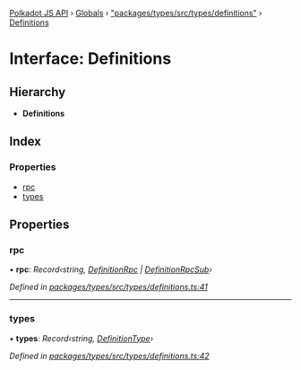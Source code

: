 [Polkadot JS API](../README.md) › [Globals](../globals.md) › ["packages/types/src/types/definitions"](../modules/_packages_types_src_types_definitions_.md) › [Definitions](_packages_types_src_types_definitions_.definitions.md)

# Interface: Definitions

## Hierarchy

* **Definitions**

## Index

### Properties

* [rpc](_packages_types_src_types_definitions_.definitions.md#rpc)
* [types](_packages_types_src_types_definitions_.definitions.md#types)

## Properties

###  rpc

• **rpc**: *Record‹string, [DefinitionRpc](_packages_types_src_types_definitions_.definitionrpc.md) | [DefinitionRpcSub](_packages_types_src_types_definitions_.definitionrpcsub.md)›*

*Defined in [packages/types/src/types/definitions.ts:41](https://github.com/polkadot-js/api/blob/2f78329738/packages/types/src/types/definitions.ts#L41)*

___

###  types

• **types**: *Record‹string, [DefinitionType](../modules/_packages_types_src_types_definitions_.md#definitiontype)›*

*Defined in [packages/types/src/types/definitions.ts:42](https://github.com/polkadot-js/api/blob/2f78329738/packages/types/src/types/definitions.ts#L42)*

